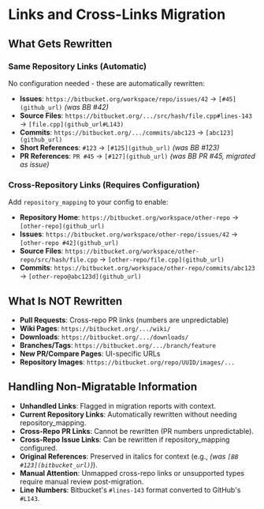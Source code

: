 # Links and Cross-Links Migration

## What Gets Rewritten

### Same Repository Links (Automatic)
No configuration needed - these are automatically rewritten:

- **Issues**: `https://bitbucket.org/workspace/repo/issues/42` → `[#45](github_url)` *(was BB #42)*
- **Source Files**: `https://bitbucket.org/.../src/hash/file.cpp#lines-143` → `[file.cpp](github_url#L143)`
- **Commits**: `https://bitbucket.org/.../commits/abc123` → `[abc123](github_url)`
- **Short References**: `#123` → `[#125](github_url)` *(was BB #123)*
- **PR References**: `PR #45` → `[#127](github_url)` *(was BB PR #45, migrated as issue)*

### Cross-Repository Links (Requires Configuration)
Add `repository_mapping` to your config to enable:

- **Repository Home**: `https://bitbucket.org/workspace/other-repo` → `[other-repo](github_url)`
- **Issues**: `https://bitbucket.org/workspace/other-repo/issues/42` → `[other-repo #42](github_url)`
- **Source Files**: `https://bitbucket.org/workspace/other-repo/src/hash/file.cpp` → `[other-repo/file.cpp](github_url)`
- **Commits**: `https://bitbucket.org/workspace/other-repo/commits/abc123` → `[other-repo@abc123d](github_url)`

## What Is NOT Rewritten
- **Pull Requests**: Cross-repo PR links (numbers are unpredictable)
- **Wiki Pages**: `https://bitbucket.org/.../wiki/`
- **Downloads**: `https://bitbucket.org/.../downloads/`
- **Branches/Tags**: `https://bitbucket.org/.../branch/feature`
- **New PR/Compare Pages**: UI-specific URLs
- **Repository Images**: `https://bitbucket.org/repo/UUID/images/...`

## Handling Non-Migratable Information
- **Unhandled Links**: Flagged in migration reports with context.
- **Current Repository Links**: Automatically rewritten without needing repository_mapping.
- **Cross-Repo PR Links**: Cannot be rewritten (PR numbers unpredictable).
- **Cross-Repo Issue Links**: Can be rewritten if repository_mapping configured.
- **Original References**: Preserved in italics for context (e.g., *(was `[BB #123](bitbucket_url)`)*).
- **Manual Attention**: Unmapped cross-repo links or unsupported types require manual review post-migration.
- **Line Numbers**: Bitbucket's `#lines-143` format converted to GitHub's `#L143`.

